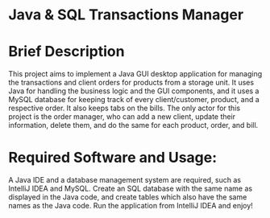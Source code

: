 # Java & SQL Transactions Manager
# Brief Description

This project aims to implement a Java GUI desktop application for managing the transactions and client orders for products from a storage unit. It uses Java for handling the business logic and the GUI components, and it uses a MySQL database for keeping track of every client/customer, product, and a respective order. It also keeps tabs on the bills. The only actor for this project is the order manager, who can add a new client, update their information, delete them, and do the same for each product, order, and bill.

# Required Software and Usage:

A Java IDE and a database management system are required, such as IntelliJ IDEA and MySQL. Create an SQL database with the same name as displayed in the Java code, and create tables which also have the same names as the Java code. Run the application from IntelliJ IDEA and enjoy!
